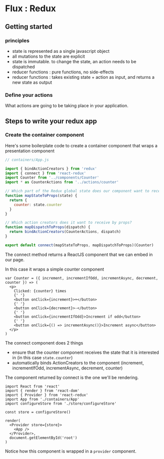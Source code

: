 # Flux : Redux

## Getting started

### principles

- state is represented as a single javascript object
- all mutations to the state are explicit
- state is immutable. to change the state, an action needs to be dispatched
- reducer functions : pure functions, no side-effects
- reducer functions : takes existing state + action as input, and returns a new state as output


### Define your actions

What actions are going to be taking place in your application.

## Steps to write your redux app 

### Create the container component

Here's some boilerplate code to create a container component that wraps a presentation component

```js
// containers/App.js

import { bindActionCreators } from 'redux'
import { connect } from 'react-redux'
import Counter from '../components/Counter'
import * as CounterActions from '../actions/counter'

// Which part of the Redux global state does our component want to receive as props?
function mapStateToProps(state) {
  return {
    counter: state.counter
  }
}

// Which action creators does it want to receive by props?
function mapDispatchToProps(dispatch) {
  return bindActionCreators(CounterActions, dispatch)
}

export default connect(mapStateToProps, mapDispatchToProps)(Counter)
```

The connect method returns a ReactJS component that we can embed in our page.

In this case it wraps a simple counter component

```
var Counter = ({ increment, incrementIfOdd, incrementAsync, decrement, counter }) => (
  <p>
    Clicked: {counter} times
    {' '}
    <button onClick={increment}>+</button>
    {' '}
    <button onClick={decrement}>-</button>
    {' '}
    <button onClick={incrementIfOdd}>Increment if odd</button>
    {' '}
    <button onClick={() => incrementAsync()}>Increment async</button>
  </p>
)
```

The connect component does 2 things

- ensure that the counter component receives the state that it is interested in (in this case ```state.counter```)
- automatically binds ActionCreators to the component (increment, incrementIfOdd, incrementAsync, decrement, counter)


The component returned by connect is the one we'll be rendering.

```
import React from 'react'
import { render } from 'react-dom'
import { Provider } from 'react-redux'
import App from './containers/App'
import configureStore from './store/configureStore'

const store = configureStore()

render(
  <Provider store={store}>
    <App />
  </Provider>,
  document.getElementById('root')
)
```

Notice how this component is wrapped in a ```provider``` component.

